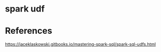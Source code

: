 # spark udf

# References
https://jaceklaskowski.gitbooks.io/mastering-spark-sql/spark-sql-udfs.html
